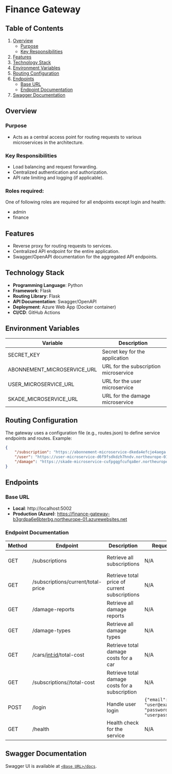 # Finance Gateway

## Table of Contents 
1. [Overview](#overview) 
    - [Purpose](#purpose) 
    - [Key Responsibilities](#key-responsibilities) 
2. [Features](#features) 
3. [Technology Stack](#technology-stack) 
4. [Environment Variables](#environment-variables) 
5. [Routing Configuration](#routing-configuration) 
6. [Endpoints](#endpoints) 
    - [Base URL](#base-url) 
    - [Endpoint Documentation](#endpoint-documentation) 
7. [Swagger Documentation](#swagger-documentation) 


## Overview
### Purpose
- Acts as a central access point for routing requests to various microservices in the architecture.

### Key Responsibilities
- Load balancing and request forwarding.
- Centralized authentication and authorization.
- API rate limiting and logging (if applicable).

### Roles required: 
One of following roles are required for all endpoints except login and health:
- admin
- finance

## Features
- Reverse proxy for routing requests to services.
- Centralized API endpoint for the entire application.
- Swagger/OpenAPI documentation for the aggregated API endpoints.

## Technology Stack
- **Programming Language**: Python
- **Framework**: Flask
- **Routing Library**: Flask
- **API Documentation**: Swagger/OpenAPI
- **Deployment**: Azure Web App (Docker container)
- **CI/CD**: GitHub Actions

## Environment Variables
| Variable                   | Description                                      |
|----------------------------|--------------------------------------------------|
| SECRET_KEY                 | Secret key for the application                   |
| ABONNEMENT_MICROSERVICE_URL| URL for the subscription microservice              |
| USER_MICROSERVICE_URL      | URL for the user microservice                    |
| SKADE_MICROSERVICE_URL     | URL for the damage microservice                   |

## Routing Configuration
The gateway uses a configuration file (e.g., routes.json) to define service endpoints and routes. Example:
```json
{
    "/subscription": "https://abonnement-microservice-dkeda4efcje4aega.northeurope-01.azurewebsites.net",
    "/user": "https://user-microservice-d6f9fsdkdzh7hndv.northeurope-01.azurewebsites.net",
    "/damage": "https://skade-microservice-cufpgqgfcufqa8er.northeurope-01.azurewebsites.net"
}
```

## Endpoints
### Base URL
- **Local**: http://localhost:5002
- **Production (Azure)**: https://finance-gateway-b3grdpa6e6bterbg.northeurope-01.azurewebsites.net

### Endpoint Documentation

| Method | Endpoint                          | Description                                    | Request Body                                              | Response           |
|--------|-----------------------------------|------------------------------------------------|-----------------------------------------------------------|--------------------|
| GET    | /subscriptions                    | Retrieve all subscriptions                     | N/A                                                       | Depends on service |
| GET    | /subscriptions/current/total-price| Retrieve total price of current subscriptions  | N/A                                                       | Depends on service |
| GET    | /damage-reports                   | Retrieve all damage reports                    | N/A                                                       | Depends on service |
| GET    | /damage-types                     | Retrieve all damage types                      | N/A                                                       | Depends on service |
| GET    | /cars/<int:id>/total-cost         | Retrieve total damage costs for a car          | N/A                                                       | Depends on service |
| GET    | /subscriptions/<subscriptionId>/total-cost | Retrieve total damage costs for a subscription | N/A                                             | Depends on service |
| POST   | /login                            | Handle user login                              | `{"email": "user@example.com", "password": "userpassword"}`| Depends on service |
| GET    | /health                           | Health check for the service                   | N/A                                                       | 200                |

## Swagger Documentation 
Swagger UI is available at [`<Base URL>/docs`](https://finance-gateway-b3grdpa6e6bterbg.northeurope-01.azurewebsites.net/docs).